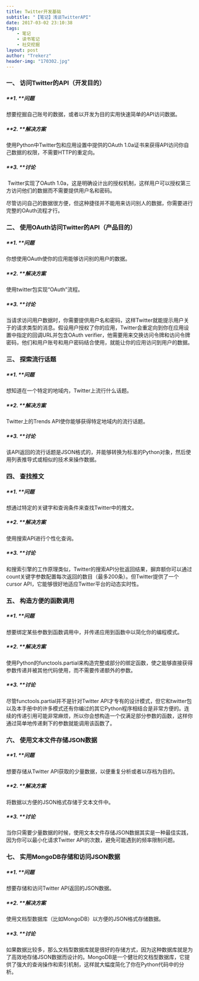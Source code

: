 ```yaml
---
title: Twitter开发基础
subtitle: "【笔记】浅谈TwitterAPI"
date: 2017-03-02 23:10:38
tags: 
	- 笔记
	- 读书笔记
	- 社交挖掘
layout: post
author: "Trekerz"
header-img: "170302.jpg"
---
```




### 一、   访问Twitter的API（开发目的）

##### **1.    **问题

想要挖掘自己账号的数据，或者以开发为目的实用快速简单的API访问数据。

##### **2.    **解决方案

使用Python中Twitter包和应用设置中提供的OAuth 1.0a证书来获得API访问你自己数据的权限，不需要HTTP的重定向。

##### **3.    **讨论

​        Twitter实现了OAuth 1.0a，这是明确设计出的授权机制，这样用户可以授权第三方访问他们的数据而不需要提供用户名和密码。

​        尽管访问自己的数据很方便，但这种捷径并不能用来访问别人的数据，你需要进行完整的OAuth流程才行。

### **二、   使用OAuth访问Twitter的API（产品目的）**

##### **1.    **问题

你想使用OAuth使你的应用能够访问别的用户的数据。

##### **2.    **解决方案

使用twitter包实现“OAuth”流程。

##### **3.    **讨论

 当请求访问用户数据时，你需要提供用户名和密码，这样Twitter就能提示用户关于的请求类型的消息。假设用户授权了你的应用，Twitter会重定向到你在应用设置中指定的回调URL并包含OAuth verifier，他需要用来交换访问令牌和访问令牌密码，他们和用户账号和用户密码结合使用，就能让你的应用访问到用户的数据。

### **三、   探索流行话题**

##### **1.    **问题

想知道在一个特定的地域内，Twitter上流行什么话题。

##### **2.    **解决方案

Twitter上的Trends API使你能够获得特定地域内的流行话题。

##### **3.    **讨论

该API返回的流行话题是JSON格式的，并能够转换为标准的Python对象，然后使用列表推导式或相似的技术来操作数据。

### 四、   查找推文

##### **1.    **问题

想通过特定的关键字和查询条件来查找Twitter中的推文。

##### **2.    **解决方案

使用搜索API进行个性化查询。

##### **3.    **讨论

和搜索引擎的工作原理类似，Twitter的搜索API分批返回结果，摒弃额你可以通过count关键字参数配置每次返回的数目（最多200条）。但Twitter提供了一个cursor API，它能够很好地适应Twitter平台的动态实时性。

### **五、   构造方便的函数调用**

##### **1.    **问题

想要绑定某些参数到函数调用中，并传递应用到函数中以简化你的编程模式。

##### **2.    **解决方案

使用Python的functools.partial来构造完整或部分的绑定函数，使之能够直接获得参数传递并被其他代码使用，而不需要传递额外的参数。

##### **3.    **讨论

尽管functools.partial并不是针对Twitter API才专有的设计模式，但它和twitter包以及本手册中的许多模式还有你编过的其它Python程序相结合是非常方便的。连续的传递引用可能非常麻烦，所以你会想构造一个仅满足部分参数的函数，这样你通过简单地传递剩下的参数就能调用该函数了。

### **六、   使用文本文件存储JSON数据**

##### **1.    **问题

想要存储从Twitter API获取的少量数据，以便重复分析或者以存档为目的。

##### **2.    **解决方案

将数据以方便的JSON格式存储于文本文件中。

##### **3.    **讨论

当你只需要少量数据的时候，使用文本文件存储JSON数据其实是一种最佳实践，因为你可以最小化请求Twitter API的次数，避免可能遇到的频率限制问题。

### **七、   实用MongoDB存储和访问JSON数据**

##### **1.    **问题

想要存储和访问Twitter API返回的JSON数据。

##### **2.    **解决方案

使用文档型数据库（比如MongoDB）以方便的JSON格式存储数据。

##### **3.    **讨论

如果数据比较多，那么文档型数据库就是很好的存储方式，因为这种数据库就是为了高效地存储JSON数据而设计的。MongoDB是一个健壮的文档型数据库，它提供了强大的查询操作和索引机制，这样就大幅度简化了你在Python代码中的分析。

<br>

<br/>